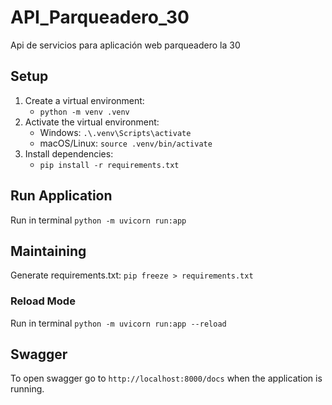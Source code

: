 # API_Parqueadero_30

Api de servicios para aplicación web parqueadero la 30

## Setup

1. Create a virtual environment:
   - `python -m venv .venv`
2. Activate the virtual environment:
   - Windows: `.\.venv\Scripts\activate`
   - macOS/Linux: `source .venv/bin/activate`
3. Install dependencies:
   - `pip install -r requirements.txt`

## Run Application

Run in terminal `python -m uvicorn run:app`

## Maintaining

Generate requirements.txt: `pip freeze > requirements.txt`

### Reload Mode

Run in terminal `python -m uvicorn run:app --reload`

## Swagger

To open swagger go to `http://localhost:8000/docs` when the application is running.